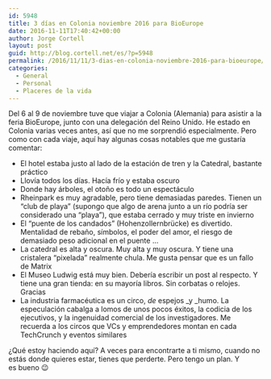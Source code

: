 ```yaml
---
id: 5948
title: 3 días en Colonia noviembre 2016 para BioEurope
date: 2016-11-11T17:40:42+00:00
author: Jorge Cortell
layout: post
guid: http://blog.cortell.net/es/?p=5948
permalink: /2016/11/11/3-dias-en-colonia-noviembre-2016-para-bioeurope/
categories:
  - General
  - Personal
  - Placeres de la vida
---
```

Del 6 al 9 de noviembre tuve que viajar a Colonia (Alemania) para asistir a la feria BioEurope, junto con una delegación del Reino Unido. He estado en Colonia varias veces antes, así que no me sorprendió especialmente. Pero como con cada viaje, aquí hay algunas cosas notables que me gustaría comentar:

  * El hotel estaba justo al lado de la estación de tren y la Catedral, bastante práctico
  * Llovía todos los días. Hacía frío y estaba oscuro
  * Donde hay árboles, el otoño es todo un espectáculo
  * Rheinpark es muy agradable, pero tiene demasiadas paredes. Tienen un &#8220;club de playa&#8221; (supongo que algo de arena junto a un río podría ser considerado una &#8220;playa&#8221;), que estaba cerrado y muy triste en invierno
  * El &#8220;puente de los candados&#8221; (Hohenzollernbrücke) es divertido. Mentalidad de rebaño, símbolos, el poder del amor, el riesgo de demasiado peso adicional en el puente &#8230;
  * La catedral es alta y oscura. Muy alta y muy oscura. Y tiene una cristalera &#8220;pixelada&#8221; realmente chula. Me gusta pensar que es un fallo de Matrix
  * El Museo Ludwig está muy bien. Debería escribir un post al respecto. Y tiene una gran tienda: en su mayoría libros. Sin corbatas o relojes. Gracias
  * La industria farmacéutica es un circo, _de_ espejos _y _humo. La especulación cabalga a lomos de unos pocos éxitos, la codicia de los ejecutivos, y la ingenuidad comercial de los investigadores. Me recuerda a los circos que VCs y emprendedores montan en cada TechCrunch y eventos similares

¿Qué estoy haciendo aquí? A veces para encontrarte a ti mismo, cuando no estás donde quieres estar, tienes que perderte. Pero tengo un plan. Y es bueno 😉